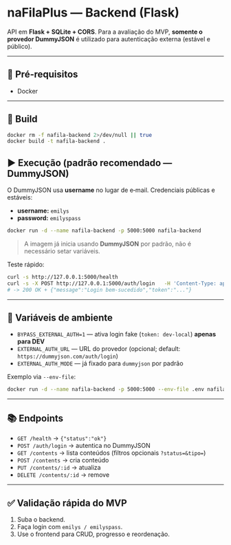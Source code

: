 # naFilaPlus — Backend (Flask)

API em **Flask + SQLite + CORS**. Para a avaliação do MVP, **somente o provedor DummyJSON** é utilizado para autenticação externa (estável e público).

---

## 🔧 Pré‑requisitos
- Docker

---

## 🚀 Build
```bash
docker rm -f nafila-backend 2>/dev/null || true
docker build -t nafila-backend .
```

## ▶️ Execução (padrão recomendado — DummyJSON)
O DummyJSON usa **username** no lugar de e‑mail. Credenciais públicas e estáveis:
- **username:** `emilys`
- **password:** `emilyspass`

```bash
docker run -d --name nafila-backend -p 5000:5000 nafila-backend
```
> A imagem já inicia usando **DummyJSON** por padrão, não é necessário setar variáveis.

Teste rápido:
```bash
curl -s http://127.0.0.1:5000/health
curl -s -X POST http://127.0.0.1:5000/auth/login   -H 'Content-Type: application/json'   -d '{"email":"emilys","password":"emilyspass"}'
# -> 200 OK + {"message":"Login bem-sucedido","token":"..."}
```

---

## 🔌 Variáveis de ambiente
- `BYPASS_EXTERNAL_AUTH=1` — ativa login fake (`token: dev-local`) **apenas para DEV**
- `EXTERNAL_AUTH_URL` — URL do provedor (opcional; default: `https://dummyjson.com/auth/login`)
- `EXTERNAL_AUTH_MODE` — já fixado para `dummyjson` por padrão

Exemplo via `--env-file`:
```bash
docker run -d --name nafila-backend -p 5000:5000 --env-file .env nafila-backend
```

---

## 📚 Endpoints
- `GET /health` → `{"status":"ok"}`
- `POST /auth/login` → autentica no DummyJSON
- `GET /contents` → lista conteúdos (filtros opcionais `?status=&tipo=`)
- `POST /contents` → cria conteúdo
- `PUT /contents/:id` → atualiza
- `DELETE /contents/:id` → remove

---

## ✅ Validação rápida do MVP
1. Suba o backend.
2. Faça login com `emilys / emilyspass`.
3. Use o frontend para CRUD, progresso e reordenação.
